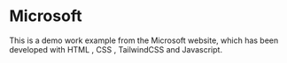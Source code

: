 # Microsoft
This is a demo work example from the Microsoft website, which has been developed with HTML , CSS , TailwindCSS and Javascript.
